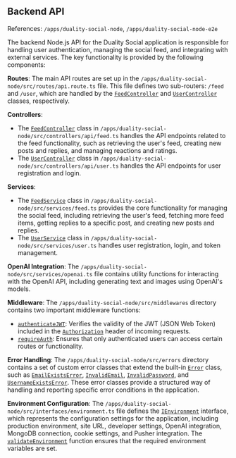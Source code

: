 ## Backend API
References: `/apps/duality-social-node`, `/apps/duality-social-node-e2e`

The backend Node.js API for the Duality Social application is responsible for handling user authentication, managing the social feed, and integrating with external services. The key functionality is provided by the following components:

**Routes**:
The main API routes are set up in the `/apps/duality-social-node/src/routes/api.route.ts` file. This file defines two sub-routers: `/feed` and `/user`, which are handled by the [`FeedController`](/apps/duality-social-node/src/controllers/api/feed.ts#L5) and [`UserController`](/apps/duality-social-node/src/controllers/api/user.ts#L4) classes, respectively.

**Controllers**:
- The [`FeedController`](/apps/duality-social-node/src/controllers/api/feed.ts#L5) class in `/apps/duality-social-node/src/controllers/api/feed.ts` handles the API endpoints related to the feed functionality, such as retrieving the user's feed, creating new posts and replies, and managing reactions and ratings.
- The [`UserController`](/apps/duality-social-node/src/controllers/api/user.ts#L4) class in `/apps/duality-social-node/src/controllers/api/user.ts` handles the API endpoints for user registration and login.

**Services**:
- The [`FeedService`](/apps/duality-social-node/src/services/feed.ts#L14) class in `/apps/duality-social-node/src/services/feed.ts` provides the core functionality for managing the social feed, including retrieving the user's feed, fetching more feed items, getting replies to a specific post, and creating new posts and replies.
- The [`UserService`](/apps/duality-social-node/src/services/user.ts#L16) class in `/apps/duality-social-node/src/services/user.ts` handles user registration, login, and token management.

**OpenAI Integration**:
The `/apps/duality-social-node/src/services/openai.ts` file contains utility functions for interacting with the OpenAI API, including generating text and images using OpenAI's models.

**Middleware**:
The `/apps/duality-social-node/src/middlewares` directory contains two important middleware functions:
- [`authenticateJWT`](/apps/duality-social-node/src/middlewares/authenticateJwt.ts#L4): Verifies the validity of the JWT (JSON Web Token) included in the [`Authorization`](/apps/duality-social-node/src/fetch.ts#L17) header of incoming requests.
- [`requireAuth`](/apps/duality-social-node/src/middlewares/requireAuth.ts#L3): Ensures that only authenticated users can access certain routes or functionality.

**Error Handling**:
The `/apps/duality-social-node/src/errors` directory contains a set of custom error classes that extend the built-in [`Error`](/apps/duality-social-node/src/services/feed.ts#L17) class, such as [`EmailExistsError`](/apps/duality-social-node/src/errors/emailExists.ts#L1), [`InvalidEmail`](/apps/duality-social-node/src/errors/invalidEmail.ts#L1), [`InvalidPassword`](/apps/duality-social-node/src/errors/invalidPassword.ts#L1), and [`UsernameExistsError`](/apps/duality-social-node/src/errors/usernameExists.ts#L1). These error classes provide a structured way of handling and reporting specific error conditions in the application.

**Environment Configuration**:
The `/apps/duality-social-node/src/interfaces/environment.ts` file defines the [`IEnvironment`](/apps/duality-social-node/src/interfaces/environment.ts#L3) interface, which represents the configuration settings for the application, including production environment, site URL, developer settings, OpenAI integration, MongoDB connection, cookie settings, and Pusher integration. The [`validateEnvironment`](/apps/duality-social-node/src/interfaces/environment.ts#L34) function ensures that the required environment variables are set.